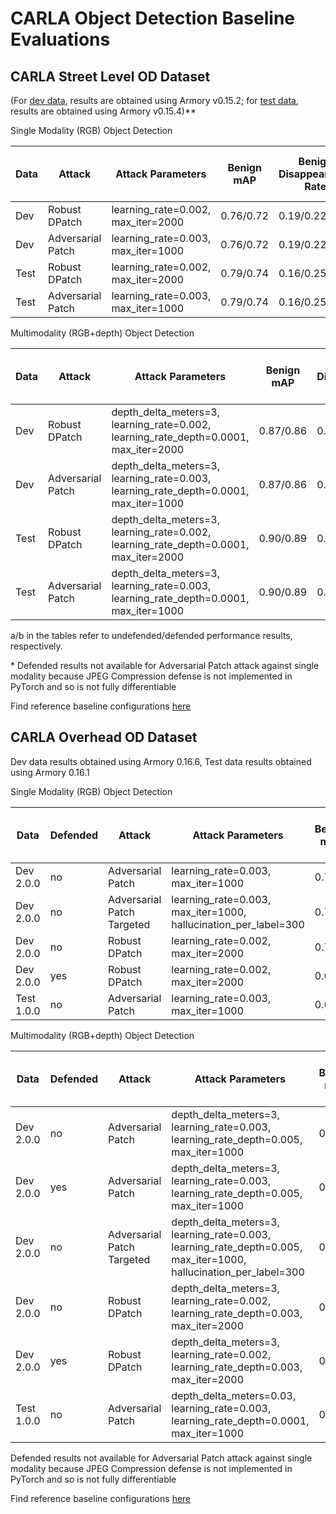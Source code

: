 # CARLA Object Detection Baseline Evaluations

## CARLA Street Level OD Dataset
(For [dev data](https://github.com/twosixlabs/armory/blob/v0.15.2/armory/data/adversarial/carla_obj_det_dev.py), results are obtained using Armory v0.15.2; for [test data](https://github.com/twosixlabs/armory/blob/v0.15.4/armory/data/adversarial/carla_obj_det_test.py), results are obtained using Armory v0.15.4)**

Single Modality (RGB) Object Detection

| Data | Attack            | Attack Parameters                  | Benign  mAP | Benign  Disappearance  Rate | Benign  Hallucination  per Image | Benign  Misclassification  Rate | Benign  True Positive  Rate | Adversarial  mAP | Adversarial  Disappearance  Rate | Adversarial Hallucination  per Image | Adversarial Misclassification  Rate | Adversarial True Positive  Rate | Test Size |
|------|-------------------|------------------------------------|-------------|-----------------------------|----------------------------------|---------------------------------|-----------------------------|------------------|----------------------------------|--------------------------------------|-------------------------------------|---------------------------------|-----------|
| Dev  | Robust DPatch     | learning_rate=0.002, max_iter=2000 | 0.76/0.72   | 0.19/0.22                   | 3.97/3.48                        | 0.06/0.06                       | 0.75/0.71                   | 0.68/0.66        | 0.27/0.28                        | 4.48/3.65                            | 0.06/0.07                           | 0.67/0.65                       | 31        |
| Dev  | Adversarial Patch | learning_rate=0.003, max_iter=1000 | 0.76/0.72   | 0.19/0.22                   | 3.97/3.48                        | 0.06/0.06                       | 0.75/0.71                   | 0.54/*           | 0.32/*                           | 22.16/*                              | 0.05/*                              | 0.62/*                          | 31        |
| Test | Robust DPatch     | learning_rate=0.002, max_iter=2000 | 0.79/0.74   | 0.16/0.25                   | 4.10/3.50                        | 0.03/0.01                       | 0.82/0.75                   | 0.72/0.64        | 0.32/0.39                        | 4.80/4.0                             | 0.03/0.01                           | 0.65/0.60                       | 20        |
| Test | Adversarial Patch | learning_rate=0.003, max_iter=1000 | 0.79/0.74   | 0.16/0.25                   | 4.10/3.50                        | 0.03/0.01                       | 0.82/0.75                   | 0.38/*           | 0.40/*                           | 42.55/*                              | 0.03/*                              | 0.57/*                          | 20        |

Multimodality (RGB+depth) Object Detection

| Data | Attack            | Attack Parameters                                                                    | Benign  mAP | Benign  Disappearance  Rate | Benign  Hallucination  per Image | Benign  Misclassification  Rate | Benign  True Positive  Rate | Adversarial  mAP | Adversarial  Disappearance  Rate | Adversarial Hallucination  per Image | Adversarial Misclassification  Rate | Adversarial True Positive  Rate | Test Size |
|------|-------------------|--------------------------------------------------------------------------------------|-------------|-----------------------------|----------------------------------|---------------------------------|-----------------------------|------------------|----------------------------------|--------------------------------------|-------------------------------------|---------------------------------|-----------|
| Dev  | Robust DPatch     | depth_delta_meters=3, learning_rate=0.002, learning_rate_depth=0.0001, max_iter=2000 | 0.87/0.86   | 0.06/0.04                   | 1.23/2.55                        | 0.05/0.05                       | 0.88/0.91                   | 0.76/0.83        | 0.10/0.06                        | 5.68/4.87                            | 0.05/0.05                           | 0.84/0.89                       | 31        |
| Dev  | Adversarial Patch | depth_delta_meters=3, learning_rate=0.003, learning_rate_depth=0.0001, max_iter=1000 | 0.87/0.86   | 0.06/0.04                   | 1.23/2.55                        | 0.05/0.05                       | 0.88/0.91                   | 0.66/0.76        | 0.11/0.10                        | 10.74/7.13                           | 0.06/0.05                           | 0.83/0.85                       | 31        |
| Test | Robust DPatch     | depth_delta_meters=3, learning_rate=0.002, learning_rate_depth=0.0001, max_iter=2000 | 0.90/0.89   | 0.03/0.04                   | 1.0/1.45                         | 0.03/0.02                       | 0.94/0.94                   | 0.81/0.89        | 0.13/0.06                        | 4.75/2.05                            | 0.03/0.02                           | 0.83/0.91                       | 20        |
| Test | Adversarial Patch | depth_delta_meters=3, learning_rate=0.003, learning_rate_depth=0.0001, max_iter=1000 | 0.90/0.89   | 0.03/0.04                   | 1.0/1.45                         | 0.03/0.02                       | 0.94/0.94                   | 0.50/0.57        | 0.21/0.14                        | 22.55/13.70                          | 0.04/0.03                           | 0.75/0.83                       | 20        |

a/b in the tables refer to undefended/defended performance results, respectively.

\* Defended results not available for Adversarial Patch attack against single modality because JPEG Compression defense is not implemented in PyTorch and so is not fully differentiable

Find reference baseline configurations [here](https://github.com/twosixlabs/armory/tree/v0.15.4/scenario_configs/eval5/carla_object_detection)


## CARLA Overhead OD Dataset

Dev data results obtained using Armory 0.16.6, Test data results obtained using Armory 0.16.1

Single Modality (RGB) Object Detection

| Data | Defended | Attack            | Attack Parameters                  | Benign  mAP | Benign  Disappearance  Rate | Benign  Hallucination  per Image | Benign  Misclassification  Rate | Benign  True Positive  Rate | Adversarial  mAP | Adversarial  Disappearance  Rate | Adversarial Hallucination  per Image | Adversarial Misclassification  Rate | Adversarial True Positive  Rate | Test Size |
|------|----------|-------------------|------------------------------------|-------------|-----------------------------|----------------------------------|---------------------------------|-----------------------------|------------------|----------------------------------|--------------------------------------|-------------------------------------|---------------------------------|-----------|
| Dev 2.0.0 | no       | Adversarial Patch | learning_rate=0.003, max_iter=1000 | 0.78        | 0.15                        | 6.2                              | 0.04                            | 0.81                        |  0.03            | 0.91                             | 92.0                                 | 0.0                               | 0.09                            | 20        |
| Dev 2.0.0 | no | Adversarial Patch Targeted | learning_rate=0.003, max_iter=1000, hallucination_per_label=300 | 0.78 | 0.15 | 6.2 | 0.03 | 0.81 | 0.46 | 0.43 | 56.3 | 0.02 | 0.54 | 20 |
| Dev 2.0.0 | no       | Robust DPatch     | learning_rate=0.002, max_iter=2000 | 0.78        | 0.15                        | 6.2                              | 0.03                            | 0.81                        |  0.68            | 0.24                             | 9.0                                 | 0.03                               | 0.73                            | 20        |
| Dev 2.0.0 | yes      | Robust DPatch     | learning_rate=0.002, max_iter=2000 | 0.62        | 0.37                        | 3.0                              | 0.03                            | 0.60                        |  0.43            | 0.46                             | 11.0                                  | 0.03                                | 0.51                            | 20        |
| Test 1.0.0 | no       | Adversarial Patch | learning_rate=0.003, max_iter=1000 | 0.60        | 0.42                        | 3.6                              | 0.03                            | 0.55                        |  0.04            | 0.81                             | 54.1                                 | 0.0                                 | 0.19                            | 15        |

Multimodality (RGB+depth) Object Detection

| Data | Defended | Attack            | Attack Parameters                                                                       | Benign  mAP | Benign  Disappearance  Rate | Benign  Hallucination  per Image | Benign  Misclassification  Rate | Benign  True Positive  Rate | Adversarial  mAP | Adversarial  Disappearance  Rate | Adversarial Hallucination  per Image | Adversarial Misclassification  Rate | Adversarial True Positive  Rate | Test Size |
|------|----------|-------------------|-----------------------------------------------------------------------------------------|-------------|-----------------------------|----------------------------------|---------------------------------|-----------------------------|------------------|----------------------------------|--------------------------------------|-------------------------------------|---------------------------------|-----------|
| Dev 2.0.0 | no       | Adversarial Patch | depth_delta_meters=3, learning_rate=0.003, learning_rate_depth=0.005, max_iter=1000     | 0.79        | 0.13                        | 4.5                              | 0.04                            | 0.83                        | 0.35             | 0.32                             | 29.5                                  | 0.03                                | 0.65                            | 20        |
| Dev 2.0.0 | yes      | Adversarial Patch | depth_delta_meters=3, learning_rate=0.003, learning_rate_depth=0.005, max_iter=1000     | 0.80        | 0.14                        | 2.8                              | 0.03                            | 0.83                        | 0.40             | 0.33                             | 12.3                                  | 0.03                                | 0.64                            | 20        |
| Dev 2.0.0 | no | Adversarial Patch Targeted | depth_delta_meters=3, learning_rate=0.003, learning_rate_depth=0.005, max_iter=1000, hallucination_per_label=300 | 0.79 | 0.13 | 4.5 | 0.04 | 0.83 | 0.71 | 0.20 | 8.4 | 0.05 | 0.75 | 20 | 
| Dev 2.0.0 | no       | Robust DPatch     | depth_delta_meters=3, learning_rate=0.002, learning_rate_depth=0.003, max_iter=2000 | 0.79        | 0.13                        | 4.5                              | 0.04                            | 0.83                        | 0.74             | 0.21                             | 4.3                                 | 0.04                                | 0.76                            | 20        |
| Dev 2.0.0 | yes      | Robust DPatch     | depth_delta_meters=3, learning_rate=0.002, learning_rate_depth=0.003, max_iter=2000 | 0.80        | 0.14                        | 2.8                              | 0.03                            | 0.83                        | 0.78             | 0.20                             | 2.5                                  | 0.03                                | 0.77                            | 20        |
| Test 1.0.0 | no       | Adversarial Patch | depth_delta_meters=0.03, learning_rate=0.003, learning_rate_depth=0.0001, max_iter=1000 | 0.58        | 0.39                        | 0.8                              | 0.03                            | 0.58                        | 0.19             | 0.72                             | 15.8                                 | 0.01                                | 0.23                            | 15        |


Defended results not available for Adversarial Patch attack against single modality because JPEG Compression defense is not implemented in PyTorch and so is not fully differentiable

Find reference baseline configurations [here](https://github.com/twosixlabs/armory/tree/master/scenario_configs/eval7/carla_overhead_object_detection)
